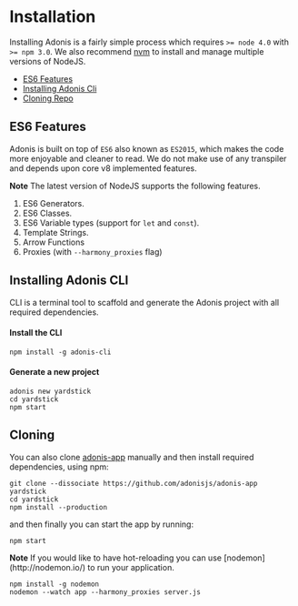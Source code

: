 # Installation

Installing Adonis is a fairly simple process which requires `>= node 4.0` with `>= npm 3.0`. We also recommend [nvm](https://github.com/creationix/nvm) to install and manage multiple versions of NodeJS.

- [ES6 Features](#es6-features)
- [Installing Adonis Cli](#installing-adonis-cli)
- [Cloning Repo](#cloning-repo)

## ES6 Features

Adonis is built on top of `ES6` also known as `ES2015`, which makes the code more enjoyable and cleaner to read. We do not make use of any transpiler and depends upon core v8 implemented features.

<div class="__note">
  <strong>Note</strong>
  The latest version of NodeJS supports the following features.
</div>

1. ES6 Generators.
2. ES6 Classes.
3. ES6 Variable types (support for `let` and `const`).
4. Template Strings.
5. Arrow Functions
6. Proxies (with `--harmony_proxies` flag)

## Installing Adonis CLI

CLI is a terminal tool to scaffold and generate the Adonis project with all required dependencies.

#### Install the CLI

```bash,line-numbers
npm install -g adonis-cli
```

#### Generate a new project

```bash,line-numbers
adonis new yardstick
cd yardstick
npm start
```

## Cloning

You can also clone [adonis-app](https://github.com/adonisjs/adonis-app.git) manually and then install required dependencies, using npm:

```bash,line-numbers
git clone --dissociate https://github.com/adonisjs/adonis-app yardstick
cd yardstick
npm install --production
```

and then finally you can start the app by running:

```bash,line-numbers
npm start
```

<div class="__note">
  <strong>Note</strong>
  If you would like to have hot-reloading you can use [nodemon](http://nodemon.io/) to run your application.

  ```bash,line-numbers
  npm install -g nodemon
  nodemon --watch app --harmony_proxies server.js
  ```
</div>
